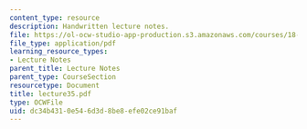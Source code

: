 ```yaml
---
content_type: resource
description: Handwritten lecture notes.
file: https://ol-ocw-studio-app-production.s3.amazonaws.com/courses/18-704-seminar-in-algebra-and-number-theory-rational-points-on-elliptic-curves-fall-2004/dc34b4310e546d3d8be8efe02ce91baf_lecture35.pdf
file_type: application/pdf
learning_resource_types:
- Lecture Notes
parent_title: Lecture Notes
parent_type: CourseSection
resourcetype: Document
title: lecture35.pdf
type: OCWFile
uid: dc34b431-0e54-6d3d-8be8-efe02ce91baf
---
```

